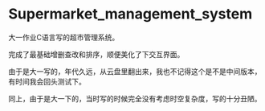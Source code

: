 # Supermarket_management_system
大一作业C语言写的超市管理系统。

完成了最基础增删查改和排序，顺便美化了下交互界面。

由于是大一写的，年代久远，从云盘里翻出来，我也不记得这个是不是中间版本，有时间我会回头测试下。

同上，由于是大一下的，当时写的时候完全没有考虑时空复杂度，写的十分丑陋。
